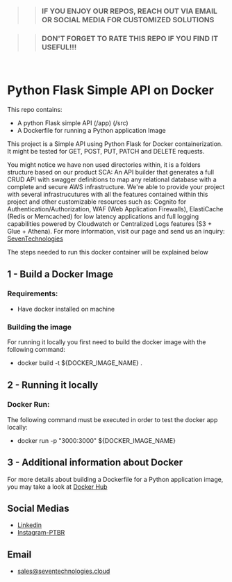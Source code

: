 >> ### IF YOU ENJOY OUR REPOS, REACH OUT VIA EMAIL OR SOCIAL MEDIA FOR CUSTOMIZED SOLUTIONS 

>> ### DON'T FORGET TO RATE THIS REPO IF YOU FIND IT USEFUL!!!

<br/>

# Python Flask Simple API on Docker
This repo contains:
 - A python Flask simple API (/app) (/src)
 - A Dockerfile for running a Python application Image

This project is a Simple API using Python Flask for Docker containerization. It might be tested for GET, POST, PUT, PATCH and DELETE requests.

You might notice we have non used directories within, it is a folders structure based on our product SCA: An API builder that generates a full CRUD API with swagger definitions to map any relational database with a complete and secure AWS infrastructure. We're able to provide your project with several infrastrucutures with all the features contained within this project and other customizable resources such as: Cognito for Authentication/Authorization, WAF (Web Application Firewalls), ElastiCache (Redis or Memcached) for low latency applications and full logging capabilities powered by Cloudwatch or Centralized Logs features (S3 + Glue + Athena).
For more information, visit our page and send us an inquiry: [SevenTechnologies](https://seventechnologies.cloud/)


The steps needed to run this docker container will be explained below

## 1 - Build a Docker Image

### Requirements: 
* Have docker installed on machine

### Building the image
For running it locally you first need to build the docker image with the following command:
* docker build -t ${DOCKER_IMAGE_NAME} .

## 2 - Running it locally

### Docker Run:
The following command must be executed in order to test the docker app locally:
* docker run -p "3000:3000" ${DOCKER_IMAGE_NAME}

## 3 - Additional information about Docker
For more details about building a Dockerfile for a Python application image, you may take a look at [Docker Hub](https://hub.docker.com/_/python)

## Social Medias
* [Linkedin](https://www.linkedin.com/company/7community/)
* [Instagram-PTBR](https://www.instagram.com/7comtech/)

## Email
* sales@seventechnologies.cloud